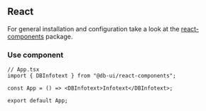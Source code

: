 ## React

For general installation and configuration take a look at the [react-components](https://www.npmjs.com/package/@db-ui/react-components) package.

### Use component

```tsx App.tsx
// App.tsx
import { DBInfotext } from "@db-ui/react-components";

const App = () => <DBInfotext>Infotext</DBInfotext>;

export default App;
```
